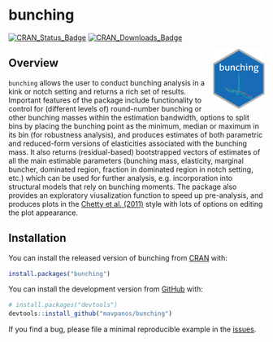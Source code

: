 
<!-- README.md is generated from README.Rmd. Please edit that file -->

# bunching

[![CRAN_Status_Badge](http://www.r-pkg.org/badges/version/bunching)](https://cran.r-project.org/package=bunching)
[![CRAN_Downloads_Badge](https://cranlogs.r-pkg.org/badges/bunching)](https://cranlogs.r-pkg.org/badges/bunching)

<img src='man/figures/bunching_logo.png' style='float: right; width: 20%; height=20%; alt="bunching logo"' />

<!-- badges: start -->
<!-- badges: end -->

## Overview

`bunching` allows the user to conduct bunching analysis in a kink or
notch setting and returns a rich set of results. Important features of
the package include functionality to control for (different levels of)
round-number bunching or other bunching masses within the estimation
bandwidth, options to split bins by placing the bunching point as the
minimum, median or maximum in its bin (for robustness analysis), and
produces estimates of both parametric and reduced-form versions of
elasticities associated with the bunching mass. It also returns
(residual-based) bootstrapped vectors of estimates of all the main
estimable parameters (bunching mass, elasticity, marginal buncher,
dominated region, fraction in dominated region in notch setting, etc.)
which can be used for further analysis, e.g. incorporation into
structural models that rely on bunching moments. The package also
provides an exploratory viusalization function to speed up pre-analysis,
and produces plots in the [Chetty et
al. (2011)](https://doi.org/10.1093/qje/qjr013) style with lots of
options on editing the plot appearance.

## Installation

You can install the released version of bunching from
[CRAN](https://CRAN.R-project.org) with:

``` r
install.packages("bunching")
```

You can install the development version from
[GitHub](https://github.com/) with:

``` r
# install.packages("devtools")
devtools::install_github("mavpanos/bunching")
```

If you find a bug, please file a minimal reproducible example in the
[issues](https://github.com/mavpanos/bunching/issues).
